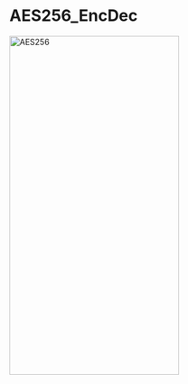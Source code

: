 # AES256_EncDec
<img height="600" width="300" alt="AES256" src="https://user-images.githubusercontent.com/60701949/188459893-3269ee9e-4e71-42c8-a5e2-cb73e5619797.PNG">
